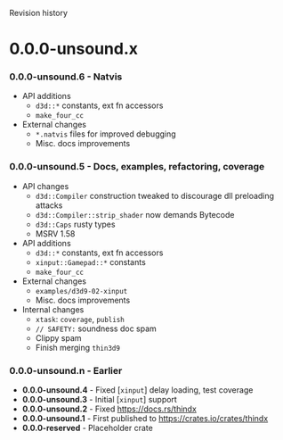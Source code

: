 Revision history

# 0.0.0-unsound.x

### **0.0.0-unsound.6** - Natvis
* API additions
    * `d3d::*` constants, ext fn accessors
    * `make_four_cc`
* External changes
    * `*.natvis` files for improved debugging
    * Misc. docs improvements

### **0.0.0-unsound.5** - Docs, examples, refactoring, coverage
* API changes
    * `d3d::Compiler` construction tweaked to discourage dll preloading attacks
    * `d3d::Compiler::strip_shader` now demands Bytecode
    * `d3d::Caps` rusty types
    * MSRV 1.58
* API additions
    * `d3d::*` constants, ext fn accessors
    * `xinput::Gamepad::*` constants
    * `make_four_cc`
* External changes
    * `examples/d3d9-02-xinput`
    * Misc. docs improvements
* Internal changes
    * `xtask`: `coverage`, `publish`
    * `// SAFETY:` soundness doc spam
    * Clippy spam
    * Finish merging `thin3d9`

### **0.0.0-unsound.n** - Earlier
* **0.0.0-unsound.4** - Fixed [`xinput`] delay loading, test coverage
* **0.0.0-unsound.3** - Initial [`xinput`] support
* **0.0.0-unsound.2** - Fixed <https://docs.rs/thindx>
* **0.0.0-unsound.1** - First published to <https://crates.io/crates/thindx>
* **0.0.0-reserved** - Placeholder crate
